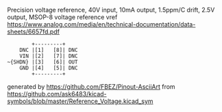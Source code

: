 Precision voltage reference, 40V input, 10mA output, 1.5ppm/C drift, 2.5V output, MSOP-8
voltage reference vref
https://www.analog.com/media/en/technical-documentation/data-sheets/6657fd.pdf


	        +---------+
	    DNC |[1]   [8]| DNC
	    VIN |[2]   [7]| DNC
	~{SHDN} |[3]   [6]| OUT
	    GND |[4]   [5]| DNC
	        +---------+


generated by https://github.com/FBEZ/Pinout-AsciiArt from https://github.com/ask6483/kicad-symbols/blob/master/Reference_Voltage.kicad_sym